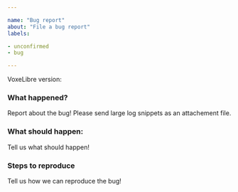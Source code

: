 ```yaml
---

name: "Bug report"
about: "File a bug report"
labels:

- unconfirmed
- bug

---
```


<!--
Thanks for taking the time to fill out this bug report!

Please follow our contributing guidelines first:
https://git.minetest.land/VoxeLibre/VoxeLibre/src/branch/master/CONTRIBUTING.md#rules-about-both-bugs-and-feature-requests

By submitting this issue, you agree to follow our Code of Conduct:
https://git.minetest.land/VoxeLibre/VoxeLibre/src/branch/master/CODE_OF_CONDUCT.md
-->

<!--
What version of VoxeLibre are you using? We do not provide support for outdated versions of VoxeLibre.
"/ver" command will output the version you're running.
Current latest version is listed here, at the top:
https://git.minetest.land/VoxeLibre/VoxeLibre/tags
-->
VoxeLibre version:

### What happened?
Report about the bug! Please send large log snippets as an attachement file.

### What should happen:
Tell us what should happen!

### Steps to reproduce
Tell us how we can reproduce the bug!
